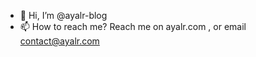 - 👋 Hi, I’m @ayalr-blog
- 📫 How to reach me? Reach me on ayalr.com , or email contact@ayalr.com

<!---
ayalr-blog/ayalr-blog is a ✨ special ✨ repository because its `README.md` (this file) appears on your GitHub profile.
You can click the Preview link to take a look at your changes.
--->
